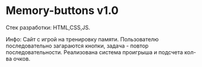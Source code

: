 # Memory-buttons v1.0
 
Стек разработки: HTML,CSS,JS.

Инфо: Сайт с игрой на тренировку памяти. Пользователю последовательно загараются кнопки, задача - повтор последовательности.
Реализована система проигрыша и подсчета кол-ва очков.

